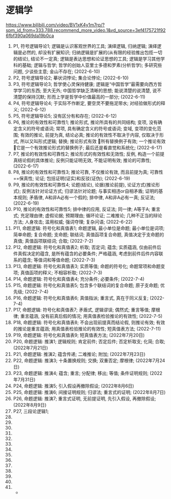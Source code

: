 # 逻辑学
https://www.bilibili.com/video/BV1xK4y1m7rp/?spm_id_from=333.788.recommend_more_video.1&vd_source=3ef4175721f926fbf390a069da19b0ca 
1.	P1, 符号逻辑导论1; 逻辑是认识客观世界的工具; 演绎逻辑, 归纳逻辑; 演绎逻辑是必然的, 却没有扩展知识; 归纳逻辑是扩展的(从有限的经验推出包揽一切的结论), 结论不一定真; 逻辑是表达思想和论证思想的工具; 逻辑是学习其他学科的基础; 逻辑与哲学; 哲学的创始人亚里士多德和罗素(分析哲学); 多研究些问题, 少谈些主意; 金山不存在; (2022-6-10)
2.	P2, 符号逻辑导论2; 摹状词悖论; 集合论悖论; (2022-6-10)
3.	P3, 符号逻辑导论3; 哲学使心灵保持健康; 逻辑是“中国哲学”最需要向西方哲学学习的东西; 至大无外; 中国哲学缺乏清晰的思想; 能说清楚的说清楚, 说不清楚的保持沉默; 形而上学是哲学中价值最高的一部分; (2022-6-11)
4.	P4, 符号逻辑导论4; 于实际不作断定, 要空灵不要拖泥带水; 对经验做形式的释义; (2022-6-12)
5.	P5, 符号逻辑导论5; 没有区分有和存在; (2022-6-12)
6.	P6, 推论的有效性和可靠性1; 推论形式, 推论所具有的共同结构; 变项, 没有确定含义的符号或语词; 常项, 具有确定含义的符号或语词; 变域, 变项的变化范围; 有效的推论, 前提为真, 结论必真; 推论的有效性不取决于内容, 仅取决于形式, 所以又叫形式逻辑; 替换; 推论形式有效 所有替换例子有效; 一个推论有效它是一个有效推论形式的替换例子; 最后还是看直觉和系统化; (2022-6-17)
7.	P7, 推论的有效性和可靠性2; 推论形式的有效性和无效性; 反例, 构造一个前提真结论假的具体推论; 反例只能证明无效, 不能证明有效; 推论的可靠性; (2022-6-17)
8.	P8, 推论的有效性和可靠性3; 推论可靠, 不仅推论有效, 而且前提为真; 可靠性==保真性; 论证; 包括证明(证实)和反驳(证伪); (2022-6-19)
9.	P9, 推论的有效性和可靠性4; 论题(结论), 论据(推论前提), 论证方式(推论形式); 反例法针对论证方式; 归谬法针对论题; 与事实相违or自相矛盾; 证明的基本规则; 矛盾律, A和非A必有一个假的; 排中律, A和非A必有一真; 反证法; (2022-6-19)
10.	P10, 推论的有效性和可靠性5; 排中律的应用, 反证法; 同一律; A等于A; 重言式; 充足理由律; 虚假论据; 预期理由; 循环论证; 二难推论; 几种不正当的辩论方法; 人身攻击; 滥用权威; 强词夺理; 复杂问语; (2022-6-22)
11.	P11, 命题逻辑: 符号化和真值表1; 命题逻辑, 最小单位是命题; 最小单位是词项; 简单命题; 复合命题; 支命题; 联结词; 真值函项复合命题, 真值决定于支命题的真值; 真值函项联结词; 合取; (2022-7-2)
12.	P12, 命题逻辑: 符号化和真值表2; 析取; 否定词; 蕴含; 实质蕴涵, 仅由前件后件真假决定的蕴含, 是所有蕴含的必要条件; 严格蕴涵, 考虑到前件后件内容联系的蕴含; 等值词和等值命题; (2022-7-3)
13.	P13, 命题逻辑: 符号化和真值表3; 实质等值; 命题的符号化; 命题常项和命题变项; 真值函项的释义; 不相容析取; (2022-7-3)
14.	P14, 命题逻辑: 符号化和真值表4; 充分条件; 必要条件; (2022-7-4)
15.	P15, 命题逻辑: 符号化和真值表5; 包含多个联结词的复合命题; 原子支命题; 优先级; (2022-7-4)
16.	P16, 命题逻辑: 符号化和真值表6; 真值指派; 重言式, 真在于同义反复; (2022-7-4)
17.	P17, 命题逻辑: 符号化和真值表7; 矛盾式, 逻辑谬误; 偶然式; 重言等值; 摩根律; 重言蕴涵, 没有前真后假的情况; 用真值表检验推论的有效性; (2022-7-5)
18.	P18, 命题逻辑: 符号化和真值表8; 不会出现前提真而结论假, 则推论有效; 有效的推论是重言蕴涵; 用真值表检验推论的有效性; 短真值表方法; (2022-7-11)
19.	P19, 命题逻辑: 符号化和真值表9; 短真值表方法; (2022年7月20日)
20.	P20, 命题逻辑: 推演1; 逻辑规则; 肯定前件; 否定后件; 否定析取支; 化简; 合取; (2022年7月21日)
21.	P21, 命题逻辑: 推演2; 蕴含传递; 二难推论; 附加; (2022年7月23日)
22.	P22, 命题逻辑: 推演3; 十条置换规则; 交换; 双重否定; 摩根律; (2022年7月24日)
23.	P23, 命题逻辑: 推演4; 蕴含; 重言; 分配律; 移出; 等值; 条件证明规则; (2022年7月31日)
24.	P24, 命题逻辑: 推演5; 引入假设再撤除假设; (2022年8月6日)
25.	P25, 命题逻辑: 推演6; 间接证明规则; 归谬法; 重言式的证明; (2022年8月7日)
26.	P26, 命题逻辑: 推演7; 重言式证明, 无前提证明, 先引入假设, 再撤除假设; (2022年8月9日)
27.	P27, 三段论逻辑1; 
28.	
29.	
30.	
31.	
32.	
33.	
34.	
35.	
36.	
37.	
38.	
39.	
40.	
41.	-
